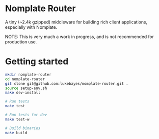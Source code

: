 # Nomplate Router
A tiny (~2.4k gzipped) middleware for building rich client applications, especially with Nomplate.

NOTE: This is very much a work in progress, and is not recommended for production use.

# Getting started
```bash
mkdir nomplate-router
cd nomplate-router
git clone git@github.com:lukebayes/nomplate-router.git .
source setup-env.sh
make dev-install

# Run tests
make test

# Run tests for dev
make test-w

# Build binaries
make build
```

